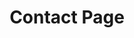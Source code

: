---
title: "Contact Page"
summary: "How to contact me"
type: landing

sections:
  - block: contact
    id: contact
    content:
      title: Contact
      subtitle: ''
      text: ''
      # Contact details - edit or remove options as needed
      email: skocabas@eco.uc3m.es
      address:
        street: Calle Madrid 126
        city: Getafe/Madrid
        postcode: '28903'
        country: Spain
        country_code: ES
      contact_links:
        - icon: twitter
          icon_pack: fab
          name: DM Me
          link: 'https://twitter.com/serkankocabas26'
        - icon: skype
          icon_pack: fab
          name: Skype Me
          link: 'skype:serkan.kocabas'
        - icon: video
          icon_pack: fas
          name: Zoom Me
          link: 'https://us05web.zoom.us/j/3089067331?pwd=WlBRbG9Qb3c4SDVJenZTeStzeFR5QT09'
      # Automatically link email and phone or display them just as text?
      autolink: true
      # Choose an email form provider (netlify/formspree)
      form:
        provider: netlify
        formspree:
          # If using Formspree, enter your Formspree form ID
          id: ''
        netlify:
          # Enable CAPTCHA challenge to reduce spam?
          captcha: false
      # Coordinates to display a map - set your map provider in `params.yaml`
      coordinates:
        latitude: '40.32039789444768'
        longitude: '-3.7172158565799847'
    design:
      # Choose how many columns the section has. Valid values: '1' or '2'.
      columns: '1'
---